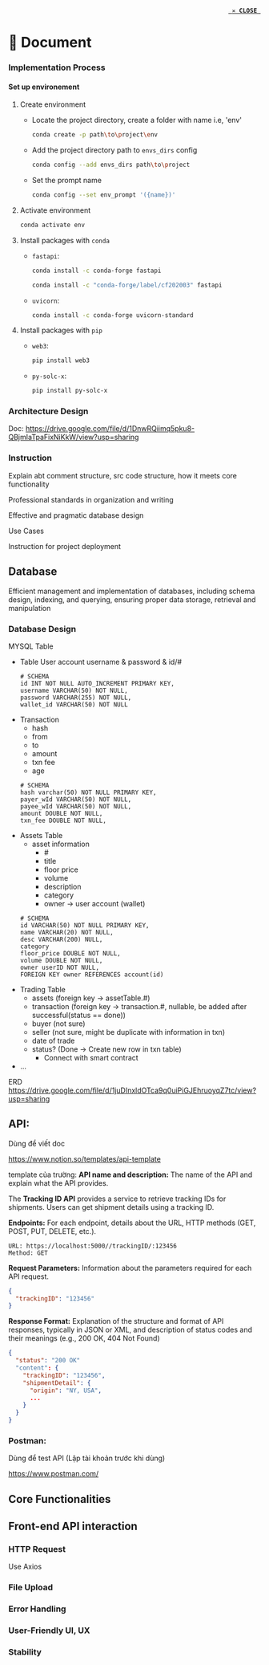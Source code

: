 <p align="right"><code><a href="/"><b> ✕ CLOSE <br></b></a></code></p>

# 📄 Document

### Implementation Process

#### Set up environement

1. Create environment
   - Locate the project directory, create a folder with name i.e, 'env' 

      ```bash
  	  conda create -p path\to\project\env
  	  ```
   - Add the project directory path to `envs_dirs` config

	  ```bash
      conda config --add envs_dirs path\to\project
      ```
   - Set the prompt name

  	 ```bash
     conda config --set env_prompt '({name})'
     ```
2. Activate environment
	```bash
	conda activate env
 	```
3. Install packages with `conda`
	
 	- `fastapi`:
		```bash
  		conda install -c conda-forge fastapi
  		```

		```bash
     	conda install -c "conda-forge/label/cf202003" fastapi
     	```
     
	- `uvicorn`:
		```bash
  		conda install -c conda-forge uvicorn-standard
  		```

4. Install packages with `pip`
	
 	- `web3`:
		```bash
  		pip install web3
  		```
     
	- `py-solc-x`:
		```bash
  		pip install py-solc-x
  		```
	 

### Architecture Design
Doc: https://drive.google.com/file/d/1DnwRQiimq5pku8-QBjmIaTpaFixNiKkW/view?usp=sharing

### Instruction
Explain abt comment structure, src code structure, how it meets core functionality

Professional standards in organization and writing

Effective and pragmatic database design

Use Cases

Instruction for project deployment

## Database
Efficient management and implementation of databases, including schema design, indexing, and querying, ensuring proper data storage, retrieval and manipulation

### Database Design
MYSQL Table
- Table User account
    username & password & id/#
    ```
    # SCHEMA
    id INT NOT NULL AUTO_INCREMENT PRIMARY KEY,
    username VARCHAR(50) NOT NULL,
    password VARCHAR(255) NOT NULL,
    wallet_id VARCHAR(50) NOT NULL
    ```
- Transaction
    - hash
    - from
    - to
    - amount
    - txn fee
    - age
    ```
    # SCHEMA
    hash varchar(50) NOT NULL PRIMARY KEY,
    payer_wId VARCHAR(50) NOT NULL,
    payee_wId VARCHAR(50) NOT NULL,
    amount DOUBLE NOT NULL,
    txn_fee DOUBLE NOT NULL,
    ```
- Assets Table
    - asset information
        - \#
        - title
        - floor price
        - volume
        - description
        - category
        - owner -> user account (wallet)
    ```
    # SCHEMA
    id VARCHAR(50) NOT NULL PRIMARY KEY,
    name VARCHAR(20) NOT NULL,
    desc VARCHAR(200) NULL,
    category 
    floor_price DOUBLE NOT NULL,
    volume DOUBLE NOT NULL,
    owner userID NOT NULL,
    FOREIGN KEY owner REFERENCES account(id)   
    ```
- Trading Table
    - assets (foreign key -> assetTable.#)
    - transaction (foreign key -> transaction.#, nullable, be added after successful(status == done))
    - buyer (not sure)
    - seller (not sure, might be duplicate with information in txn)
    - date of trade
    - status? (Done -> Create new row in txn table)
        - Connect with smart contract
- ...

ERD
https://drive.google.com/file/d/1juDInxldOTca9q0uiPiGJEhruoyqZ7tc/view?usp=sharing

## API:
Dùng để viết doc

https://www.notion.so/templates/api-template

template của trường:
**API name and description:** The name of the API and explain what the API provides.

The **Tracking ID API** provides a service to retrieve tracking IDs for shipments. Users can get shipment details using a tracking ID.

**Endpoints:** For each endpoint, details about the URL, HTTP methods (GET, POST, PUT, DELETE, etc.).
```
URL: https://localhost:5000//trackingID/:123456
Method: GET
```

**Request Parameters:** Information about the parameters required for each API request.

```json
{
  "trackingID": "123456"
}
```

**Response Format:** Explanation of the structure and format of API responses, typically in JSON or XML, and description of status codes and their meanings (e.g., 200 OK, 404 Not Found)

```json
{
  "status": "200 OK"
  "content": {
    "trackingID": "123456",
    "shipmentDetail": {
      "origin": "NY, USA",
      ...
    }
  }
}
```

### Postman:
Dùng để test API (Lập tài khoản trước khi dùng)

https://www.postman.com/

## Core Functionalities

## Front-end API interaction
### HTTP Request
Use Axios

### File Upload

### Error Handling

### User-Friendly UI, UX

### Stability
